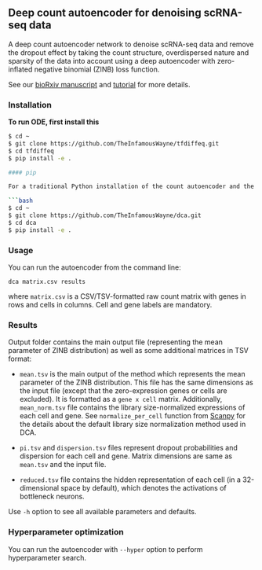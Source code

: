 ## Deep count autoencoder for denoising scRNA-seq data

A deep count autoencoder network to denoise scRNA-seq data and remove the dropout effect by taking the count structure, overdispersed nature and sparsity of the data into account using a deep autoencoder with zero-inflated negative binomial (ZINB) loss function.

See our [bioRxiv manuscript](https://www.biorxiv.org/content/early/2018/04/13/300681) and [tutorial](tutorial.ipynb) for more details.

### Installation

**To run ODE, first install this**
```bash
$ cd ~
$ git clone https://github.com/TheInfamousWayne/tfdiffeq.git
$ cd tfdiffeq
$ pip install -e .

#### pip

For a traditional Python installation of the count autoencoder and the required packages, use

```bash
$ cd ~
$ git clone https://github.com/TheInfamousWayne/dca.git
$ cd dca
$ pip install -e .
```

### Usage

You can run the autoencoder from the command line:

`dca matrix.csv results`

where `matrix.csv` is a CSV/TSV-formatted raw count matrix with genes in rows and cells in columns. Cell and gene labels are mandatory. 

### Results

Output folder contains the main output file (representing the mean parameter of ZINB distribution) as well as some additional matrices in TSV format:

- `mean.tsv` is the main output of the method which represents the mean parameter of the ZINB distribution. This file has the same dimensions as the input file (except that the zero-expression genes or cells are excluded). It is formatted as a `gene x cell` matrix. Additionally, `mean_norm.tsv` file contains the library size-normalized expressions of each cell and gene. See `normalize_per_cell` function from [Scanpy](https://scanpy.readthedocs.io/en/latest/api/scanpy.api.pp.normalize_per_cell.html#scanpy.api.pp.normalize_per_cell) for the details about the default library size normalization method used in DCA.

- `pi.tsv` and `dispersion.tsv` files represent dropout probabilities and dispersion for each cell and gene. Matrix dimensions are same as `mean.tsv` and the input file.

- `reduced.tsv` file contains the hidden representation of each cell (in a 32-dimensional space by default), which denotes the activations of bottleneck neurons.

Use `-h` option to see all available parameters and defaults.

### Hyperparameter optimization

You can run the autoencoder with `--hyper` option to perform hyperparameter search.
